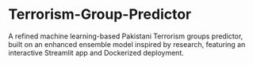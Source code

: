 # Terrorism-Group-Predictor
A refined machine learning-based Pakistani Terrorism groups predictor, built on an enhanced ensemble model inspired by research, featuring an interactive Streamlit app and Dockerized deployment.
